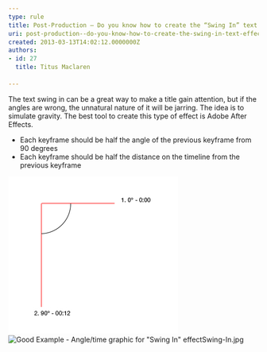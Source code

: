 ```yaml
---
type: rule
title: Post-Production – Do you know how to create the “Swing In” text effect?
uri: post-production--do-you-know-how-to-create-the-swing-in-text-effect
created: 2013-03-13T14:02:12.0000000Z
authors:
- id: 27
  title: Titus Maclaren

---
```


The text swing in can be a great way to make a title gain attention, but if the angles are wrong, the unnatural nature of it will be jarring. The idea is to simulate gravity. The best tool to create this type of effect is Adobe After Effects.

- Each keyframe should be half the angle of the previous keyframe from 90 degrees
- Each keyframe should be half the distance on the timeline from the previous keyframe

 ![ Bad Example - this does not simulate gravity and will be jarring to the viewer](TextExpression-AfterEffects-TheSwingIn_BadExample.jpg)
![ Good Example - Angle/time graphic for "Swing In" effect[![Swing-In.jpg](Swing-In.jpg)](http://youtu.be/0ugMkda9IBw?t=7s)](TextExpression-AfterEffects-TheSwingIn.jpg)
